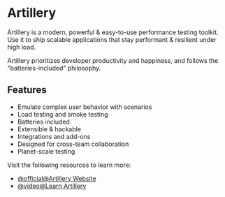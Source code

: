 # Artillery

Artillery is a modern, powerful & easy-to-use performance testing toolkit. Use it to ship scalable applications that stay performant & resilient under high load.

Artillery prioritizes developer productivity and happiness, and follows the "batteries-included" philosophy.

## Features

- Emulate complex user behavior with scenarios
- Load testing and smoke testing
- Batteries included
- Extensible & hackable
- Integrations and add-ons
- Designed for cross-team collaboration
- Planet-scale testing

Visit the following resources to learn more:

- [@official@Artillery Website](https://www.artillery.io/)
- [@video@Learn Artillery](https://www.youtube.com/playlist?list=PLJ9A48W0kpRJh1_uW2mVNhSIVCMYmNlm7)
